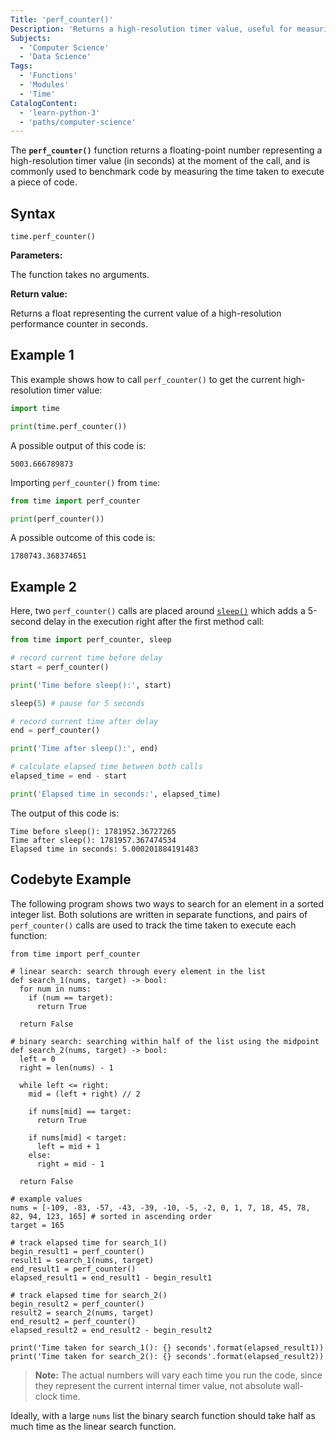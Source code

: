 ```yaml
---
Title: 'perf_counter()'
Description: 'Returns a high-resolution timer value, useful for measuring short durations, including time elapsed during sleep.'
Subjects:
  - 'Computer Science'
  - 'Data Science'
Tags:
  - 'Functions'
  - 'Modules'
  - 'Time'
CatalogContent:
  - 'learn-python-3'
  - 'paths/computer-science'
---
```


The **`perf_counter()`** function returns a floating-point number representing a high-resolution timer value (in seconds) at the moment of the call, and is commonly used to benchmark code by measuring the time taken to execute a piece of code.

## Syntax

```pseudo
time.perf_counter()
```

**Parameters:**

The function takes no arguments.

**Return value:**

Returns a float representing the current value of a high-resolution performance counter in seconds.

## Example 1

This example shows how to call `perf_counter()` to get the current high-resolution timer value:

```py
import time

print(time.perf_counter())
```

A possible output of this code is:

```shell
5003.666789873
```

Importing `perf_counter()` from `time`:

```py
from time import perf_counter

print(perf_counter())
```

A possible outcome of this code is:

```shell
1780743.368374651
```

## Example 2

Here, two `perf_counter()` calls are placed around [`sleep()`](https://www.codecademy.com/resources/docs/python/time-module/sleep) which adds a 5-second delay in the execution right after the first method call:

```py
from time import perf_counter, sleep

# record current time before delay
start = perf_counter()

print('Time before sleep():', start)

sleep(5) # pause for 5 seconds

# record current time after delay
end = perf_counter()

print('Time after sleep():', end)

# calculate elapsed time between both calls
elapsed_time = end - start

print('Elapsed time in seconds:', elapsed_time)
```

The output of this code is:

```shell
Time before sleep(): 1781952.36727265
Time after sleep(): 1781957.367474534
Elapsed time in seconds: 5.000201884191483
```

## Codebyte Example

The following program shows two ways to search for an element in a sorted integer list. Both solutions are written in separate functions, and pairs of `perf_counter()` calls are used to track the time taken to execute each function:

```codebyte/python
from time import perf_counter

# linear search: search through every element in the list
def search_1(nums, target) -> bool:
  for num in nums:
    if (num == target):
      return True

  return False

# binary search: searching within half of the list using the midpoint
def search_2(nums, target) -> bool:
  left = 0
  right = len(nums) - 1

  while left <= right:
    mid = (left + right) // 2

    if nums[mid] == target:
      return True

    if nums[mid] < target:
      left = mid + 1
    else:
      right = mid - 1

  return False

# example values
nums = [-109, -83, -57, -43, -39, -10, -5, -2, 0, 1, 7, 18, 45, 78, 82, 94, 123, 165] # sorted in ascending order
target = 165

# track elapsed time for search_1()
begin_result1 = perf_counter()
result1 = search_1(nums, target)
end_result1 = perf_counter()
elapsed_result1 = end_result1 - begin_result1

# track elapsed time for search_2()
begin_result2 = perf_counter()
result2 = search_2(nums, target)
end_result2 = perf_counter()
elapsed_result2 = end_result2 - begin_result2

print('Time taken for search_1(): {} seconds'.format(elapsed_result1))
print('Time taken for search_2(): {} seconds'.format(elapsed_result2))
```

> **Note:** The actual numbers will vary each time you run the code, since they represent the current internal timer value, not absolute wall-clock time.

Ideally, with a large `nums` list the binary search function should take half as much time as the linear search function.
